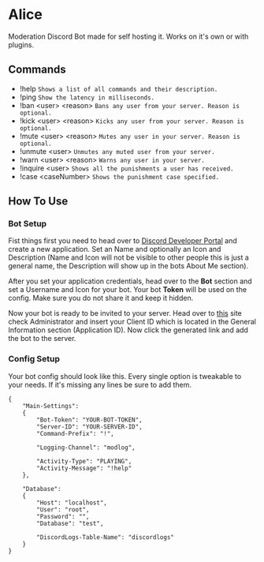 # Alice
Moderation Discord Bot made for self hosting it. Works on it's own or with plugins.

## Commands

- !help `Shows a list of all commands and their description.`
- !ping `Show the latency in milliseconds.`
- !ban &lt;user&gt; &lt;reason&gt; `Bans any user from your server. Reason is optional.`
- !kick &lt;user&gt; &lt;reason&gt; `Kicks any user from your server. Reason is optional.`
- !mute &lt;user&gt; &lt;reason&gt; `Mutes any user in your server. Reason is optional.`
- !unmute &lt;user&gt; `Unmutes any muted user from your server.`
- !warn &lt;user&gt; &lt;reason&gt; `Warns any user in your server.`
- !inquire &lt;user&gt; `Shows all the punishments a user has received.`
- !case &lt;caseNumber&gt; `Shows the punishment case specified.`

## How To Use

### Bot Setup

Fist things first you need to head over to [Discord Developer Portal](https://discord.com/developers/applications) and create a new application. Set an Name and optionally an Icon and Description (Name and Icon will not be visible to other people this is just a general name, the Description will show up in the bots About Me section).

After you set your application credentials, head over to the **Bot** section and set a Username and Icon for your bot. Your bot **Token** will be used on the config. Make sure you do not share it and keep it hidden.

Now your bot is ready to be invited to your server. Head over to [this](https://discordapi.com/permissions.html#8) site check Administrator and insert your Client ID which is located in the General Information section (Application ID). Now click the generated link and add the bot to the server.

### Config Setup

Your bot config should look like this. Every single option is tweakable to your needs. If it's missing any lines be sure to add them.

```
{
    "Main-Settings":
    {
        "Bot-Token": "YOUR-BOT-TOKEN",
        "Server-ID": "YOUR-SERVER-ID",
        "Command-Prefix": "!",

        "Logging-Channel": "modlog",

        "Activity-Type": "PLAYING",
        "Activity-Message": "!help"
    },

    "Database":
    {
        "Host": "localhost",
        "User": "root",
        "Password": "",
        "Database": "test",

        "DiscordLogs-Table-Name": "discordlogs"
    }
}
```
